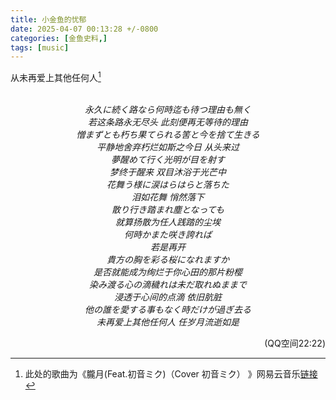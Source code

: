 ```yaml
---
title: 小金鱼的忧郁
date: 2025-04-07 00:13:28 +/-0800
categories: [金鱼史料,]
tags: [music]
---
```


从未再爱上其他任何人[^1]

[^1]: 此处的歌曲为《朧月(Feat.初音ミク)（Cover 初音ミク） 》网易云音乐[链接](https://music.163.com/song?id=535384226)

<center><i>
<br>
永久に続く路なら何時迄も待つ理由も無く
<br>
若这条路永无尽头 此刻便再无等待的理由
<br>
憎まずとも朽ち果てられる筈と今を捨て生きる
<br>
平静地舍弃朽烂如斯之今日 从头来过
<br>
夢醒めて行く光明が目を射す
<br>
梦终于醒来 双目沐浴于光芒中
<br>
花舞う様に涙はらはらと落ちた
<br>
泪如花舞 悄然落下
<br>
散り行き踏まれ塵となっても
<br>
就算扬散为任人践踏的尘埃
<br>
何時かまた咲き誇れば
<br>
若是再开
<br>
貴方の胸を彩る桜になれますか
<br>
是否就能成为绚烂于你心田的那片粉樱
<br>
染み渡る心の滴穢れは未だ取れぬままで
<br>
浸透于心间的点滴 依旧肮脏
<br>
他の誰を愛する事もなく時だけが過ぎ去る
<br>
未再爱上其他任何人 任岁月流逝如是
<br>
</i></center>

<p align="right">(QQ空间22:22)</p>
